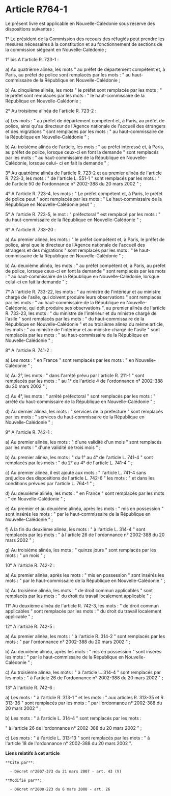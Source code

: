 # Article R764-1

Le présent livre est applicable en Nouvelle-Calédonie sous réserve des dispositions suivantes : 

1° Le président de la Commission des recours des réfugiés peut prendre les mesures nécessaires à la constitution et au
fonctionnement de sections de la commission siégeant en Nouvelle-Calédonie ; 

1° bis A l'article R. 723-1 : 

a) Au quatrième alinéa, les mots " au préfet de département compétent et, à Paris, au préfet de police sont remplacés par les
mots : " au haut-commissaire de la République en Nouvelle-Calédonie ; 

b) Au cinquième alinéa, les mots " le préfet sont remplacés par les mots : " le préfet sont remplacés par les mots : " le
haut-commissaire de la République en Nouvelle-Calédonie ; 

2° Au troisième alinéa de l'article R. 723-2 : 

a) Les mots : " au préfet de département compétent et, à Paris, au préfet de police, ainsi qu'au directeur de l'Agence
nationale de l'accueil des étrangers et des migrations " sont remplacés par les mots : " au haut-commissaire de la République
en Nouvelle-Calédonie " ; 

b) Au troisième alinéa de l'article, les mots : " au préfet intéressé et, à Paris, au préfet de police, lorsque ceux-ci en
font la demande " sont remplacés par les mots : " au haut-commissaire de la République en Nouvelle-Calédonie, lorsque celui-
ci en fait la demande " ; 

3° Au quatrième alinéa de l'article R. 723-2 et au premier alinéa de l'article R. 723-3, les mots : " de l'article L. 551-1 "
sont remplacés par les mots : " de l'article 50 de l'ordonnance n° 2002-388 du 20 mars 2002 " ; 

4° A l'article R. 723-4, les mots : " Le préfet compétent et, à Paris, le préfet de police peut " sont remplacés par les
mots : " Le haut-commissaire de la République en Nouvelle-Calédonie peut " ; 

5° A l'article R. 723-5, le mot : " préfectoral " est remplacé par les mots : " du haut-commissaire de la République en
Nouvelle-Calédonie " ; 

6° A l'article R. 733-20 : 

a) Au premier alinéa, les mots : " le préfet compétent et, à Paris, le préfet de police, ainsi que le directeur de l'Agence
nationale de l'accueil des étrangers et des migrations " sont remplacés par les mots : " le haut-commissaire de la République
en Nouvelle-Calédonie " ; 

b) Au deuxième alinéa, les mots : " au préfet compétent et, à Paris, au préfet de police, lorsque ceux-ci en font la demande
" sont remplacés par les mots : " au haut-commissaire de la République en Nouvelle-Calédonie, lorsque celui-ci en fait la
demande " ; 

7° A l'article R. 733-22, les mots : " au ministre de l'intérieur et au ministre chargé de l'asile, qui doivent produire
leurs observations " sont remplacés par les mots : " au haut-commissaire de la République en Nouvelle-Calédonie, qui doit
produire ses observations ", au premier alinéa de l'article R. 733-23, les mots : " du ministre de l'intérieur et du ministre
chargé de l'asile " sont remplacés par les mots : " du haut-commissaire de la République en Nouvelle-Calédonie " et au
troisième alinéa du même article, les mots : " au ministre de l'intérieur et au ministre chargé de l'asile " sont remplacés
par les mots : " au haut-commissaire de la République en Nouvelle-Calédonie " ; 

8° A l'article R. 741-2 : 

a) Les mots : " en France " sont remplacés par les mots : " en Nouvelle-Calédonie " ; 

b) Au 2°, les mots : " dans l'arrêté prévu par l'article R. 211-1 " sont remplacés par les mots : " au 1° de l'article 4 de
l'ordonnance n° 2002-388 du 20 mars 2002 " ; 

c) Au 4°, les mots : " arrêté préfectoral " sont remplacés par les mots : " arrêté du haut-commissaire de la République en
Nouvelle-Calédonie " ; 

d) Au dernier alinéa, les mots : " services de la préfecture " sont remplacés par les mots : " services du haut-commissaire
de la République en Nouvelle-Calédonie " ; 

9° A l'article R. 742-1 : 

a) Au premier alinéa, les mots : " d'une validité d'un mois " sont remplacés par les mots : " d'une validité de trois mois
" ; 

b) Au premier alinéa, les mots : " du 1° au 4° de l'article L. 741-4 " sont remplacés par les mots : " du 2° au 4° de
l'article L. 741-4 " ; 

c) Au premier alinéa, il est ajouté aux mots : " l'article L. 741-4 sans préjudice des dispositions de l'article L. 742-6 "
les mots : " et dans les conditions prévues par l'article L. 764-1 " ; 

d) Au deuxième alinéa, les mots : " en France " sont remplacés par les mots : " en Nouvelle-Calédonie " ; 

e) Au premier et au deuxième alinéa, après les mots : " mis en possession " sont insérés les mots : " par le haut-commissaire
de la République en Nouvelle-Calédonie " ; 

f) A la fin du deuxième alinéa, les mots : " à l'article L. 314-4 " sont remplacés par les mots : " à l'article 26 de
l'ordonnance n° 2002-388 du 20 mars 2002 " ; 

g) Au troisième alinéa, les mots : " quinze jours " sont remplacés par les mots : " un mois " ; 

10° A l'article R. 742-2 : 

a) Au premier alinéa, après les mots : " mis en possession " sont insérés les mots : " par le haut-commissaire de la
République en Nouvelle-Calédonie " ; 

b) Au troisième alinéa, les mots : " de droit commun applicables " sont remplacés par les mots : " du droit du travail
localement applicable " ; 

11° Au deuxième alinéa de l'article R. 742-3, les mots : " de droit commun applicables " sont remplacés par les mots : " du
droit du travail localement applicable " ; 

12° A l'article R. 742-5 : 

a) Au premier alinéa, les mots : " à l'article R. 314-2 " sont remplacés par les mots : " par l'ordonnance n° 2002-388 du 20
mars 2002 " ; 

b) Au deuxième alinéa, après les mots : " mis en possession " sont insérés les mots : " par le haut-commissaire de la
République en Nouvelle-Calédonie " ; 

c) Au troisième alinéa, les mots : " à l'article L. 314-4 " sont remplacés par les mots : " à l'article 26 de l'ordonnance n°
2002-388 du 20 mars 2002 " ; 

13° A l'article R. 742-6 : 

a) Les mots : " à l'article R. 313-1 " et les mots : " aux articles R. 313-35 et R. 313-36 " sont remplacés par les mots : "
par l'ordonnance n° 2002-388 du 20 mars 2002 " ; 

b) Les mots : " à l'article L. 314-4 " sont remplacés par les mots : 

" à l'article 26 de l'ordonnance n° 2002-388 du 20 mars 2002 " ; 

c) Les mots : " à l'article L. 313-13 " sont remplacés par les mots : " à l'article 18 de l'ordonnance n° 2002-388 du 20 mars
2002 ".

**Liens relatifs à cet article**

	**Cité par**:

	  - Décret n°2007-373 du 21 mars 2007 - art. 43 (V)

	**Modifié par**:

	  - Décret n°2008-223 du 6 mars 2008 - art. 26
